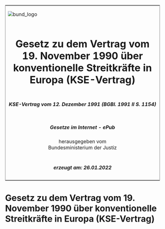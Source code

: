<span id="DECKBLATT.html"></span>

<table border="0" frame="border" width="100%">

<tr valign="top">

<td align="left">

![bund\_logo](BfJ_2021_Web_de_de.gif)

</td>

<td align="right">

 

</td>

</tr>

<tr align="center" valign="middle">

<td colspan="2">

# Gesetz zu dem Vertrag vom 19. November 1990 über konventionelle Streitkräfte in Europa (KSE-Vertrag)

</td>

</tr>

<tr align="center" valign="middle">

<td colspan="2">

##### KSE-Vertrag vom 12. Dezember 1991 (BGBl. 1991 II S. 1154)

</td>

</tr>

<tr align="center" valign="middle">

<td colspan="2">

  
  

##### Gesetze im Internet - ePub  
  
herausgegeben vom  
Bundesministerium der Justiz

</td>

</tr>

<tr align="center" valign="bottom">

<td colspan="2">

  
  

##### erzeugt am: 26.01.2022

</td>

</tr>

</table>

<span id="BJNR211540991.html"></span>

# Gesetz zu dem Vertrag vom 19. November 1990 über konventionelle Streitkräfte in Europa (KSE-Vertrag)
